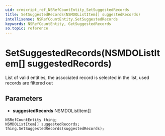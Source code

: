 ```yaml
---
uid: crmscript_ref_NSRefCountEntity_SetSuggestedRecords
title: SetSuggestedRecords(NSMDOListItem[] suggestedRecords)
intellisense: NSRefCountEntity.SetSuggestedRecords
keywords: NSRefCountEntity, GetSuggestedRecords
so.topic: reference
---
```


# SetSuggestedRecords(NSMDOListItem[] suggestedRecords)

List of valid entities, the associated record is selected in the list, used records are filtered out

## Parameters

* **suggestedRecords** NSMDOListItem[]

```crmscript
NSRefCountEntity thing;
NSMDOListItem[] suggestedRecords;
thing.SetSuggestedRecords(suggestedRecords);
```

